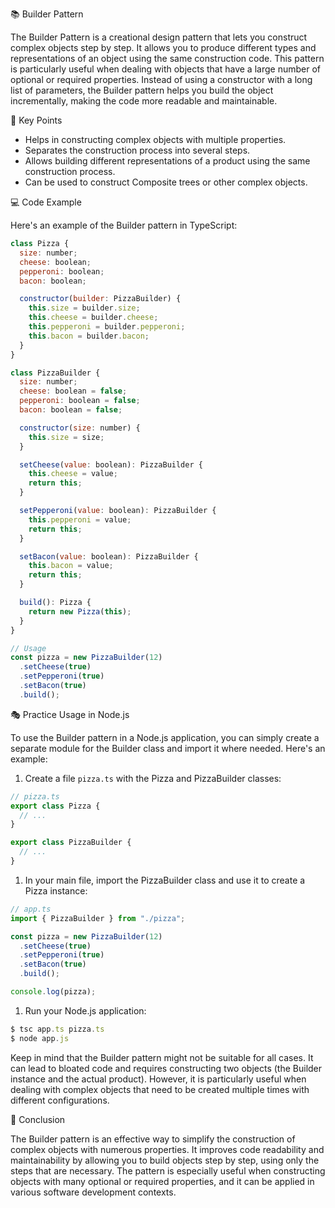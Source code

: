 📚 Builder Pattern

The Builder Pattern is a creational design pattern that lets you construct complex objects step by step. It allows you to produce different types and representations of an object using the same construction code. This pattern is particularly useful when dealing with objects that have a large number of optional or required properties. Instead of using a constructor with a long list of parameters, the Builder pattern helps you build the object incrementally, making the code more readable and maintainable.

🔑 Key Points

- Helps in constructing complex objects with multiple properties.
- Separates the construction process into several steps.
- Allows building different representations of a product using the same construction process.
- Can be used to construct Composite trees or other complex objects.

💻 Code Example

Here's an example of the Builder pattern in TypeScript:

```javascript
class Pizza {
  size: number;
  cheese: boolean;
  pepperoni: boolean;
  bacon: boolean;

  constructor(builder: PizzaBuilder) {
    this.size = builder.size;
    this.cheese = builder.cheese;
    this.pepperoni = builder.pepperoni;
    this.bacon = builder.bacon;
  }
}

class PizzaBuilder {
  size: number;
  cheese: boolean = false;
  pepperoni: boolean = false;
  bacon: boolean = false;

  constructor(size: number) {
    this.size = size;
  }

  setCheese(value: boolean): PizzaBuilder {
    this.cheese = value;
    return this;
  }

  setPepperoni(value: boolean): PizzaBuilder {
    this.pepperoni = value;
    return this;
  }

  setBacon(value: boolean): PizzaBuilder {
    this.bacon = value;
    return this;
  }

  build(): Pizza {
    return new Pizza(this);
  }
}

// Usage
const pizza = new PizzaBuilder(12)
  .setCheese(true)
  .setPepperoni(true)
  .setBacon(true)
  .build();
```

🎭 Practice Usage in Node.js

To use the Builder pattern in a Node.js application, you can simply create a separate module for the Builder class and import it where needed. Here's an example:

1.  Create a file `pizza.ts` with the Pizza and PizzaBuilder classes:

```javascript
// pizza.ts
export class Pizza {
  // ...
}

export class PizzaBuilder {
  // ...
}
```

1.  In your main file, import the PizzaBuilder class and use it to create a Pizza instance:

```javascript
// app.ts
import { PizzaBuilder } from "./pizza";

const pizza = new PizzaBuilder(12)
  .setCheese(true)
  .setPepperoni(true)
  .setBacon(true)
  .build();

console.log(pizza);
```

1.  Run your Node.js application:

```javascript
$ tsc app.ts pizza.ts
$ node app.js
```

Keep in mind that the Builder pattern might not be suitable for all cases. It can lead to bloated code and requires constructing two objects (the Builder instance and the actual product). However, it is particularly useful when dealing with complex objects that need to be created multiple times with different configurations.

📌 Conclusion

The Builder pattern is an effective way to simplify the construction of complex objects with numerous properties. It improves code readability and maintainability by allowing you to build objects step by step, using only the steps that are necessary. The pattern is especially useful when constructing objects with many optional or required properties, and it can be applied in various software development contexts.
